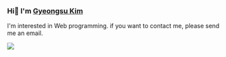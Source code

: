 ### Hi👋 I'm [Gyeongsu Kim](https://gyeongsukim1.github.io/)
I'm interested in Web programming. if you want to contact me, please send me an email.
<p>
  <a href="https://github.com/GyeongSuKim1/" target="_blank"><img src="https://img.shields.io/badge/GyeongSuKim1-181717?style=flat-square&logo=GitHub&logoColor=white%22/%3E</a>
  <a href="mailto:rla04722@naver.com" target="_blank"><img src="https://img.shields.io/badge/rla04722@naver.com-brightgreen?style=flat-square&logo=Gmail&logoColor=white%22/%3E</a>
</p>
